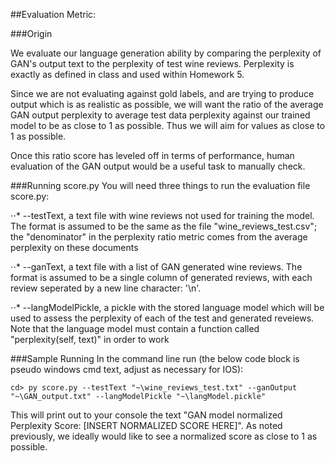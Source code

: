 ##Evaluation Metric:

###Origin

We evaluate our language generation ability by comparing the perplexity of GAN's output text to the perplexity of test wine reviews. Perplexity is
exactly as defined in class and used within Homework 5.

Since we are not evaluating against gold labels, and are trying to produce output which is as realistic as possible, we will want the ratio of 
the average GAN output perplexity to average test data perplexity against our trained model to be as close to 1 as possible. Thus we will aim for values as close to 1 as possible.

Once this ratio score has leveled off in terms of performance, human evaluation of the GAN output would be a useful task to manually check.

###Running score.py
You will need three things to run the evaluation file score.py:

⋅⋅* --testText, a text file with wine reviews not used for training the model. The format is assumed to be the same as the file "wine_reviews_test.csv"; the "denominator" in the perplexity ratio metric comes from the average perplexity on these documents

⋅⋅* --ganText, a text file with a list of GAN generated wine reviews. The format is assumed to be a single column of generated reviews, with each review seperated by a new line character: '\n'.

⋅⋅* --langModelPickle, a pickle with the stored language model which will be used to assess the perplexity of each of the test and generated reveiews.
Note that the language model must contain a function called "perplexity(self, text)" in order to work

###Sample Running
In the command line run (the below code block is pseudo windows cmd text, adjust as necessary for IOS):

```
cd> py score.py --testText "~\wine_reviews_test.txt" --ganOutput "~\GAN_output.txt" --langModelPickle "~\langModel.pickle"
```

This will print out to your console the text "GAN model normalized Perplexity Score: [INSERT NORMALIZED SCORE HERE]".
As noted previously, we ideally would like to see a normalized score as close to 1 as possible.
